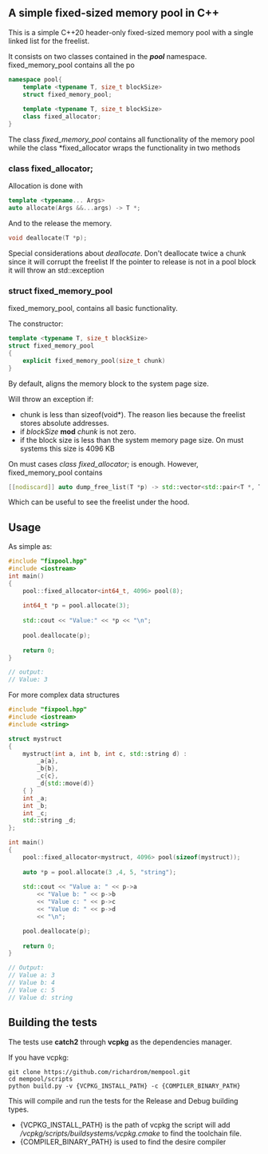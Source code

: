 ## A simple fixed-sized memory pool in C++

This is a simple C++20 header-only fixed-sized memory pool with a single linked list for the freelist.

It consists on two classes contained in the *__pool__* namespace.
fixed_memory_pool contains all the po

```c++
namespace pool{
    template <typename T, size_t blockSize>
    struct fixed_memory_pool;
            
    template <typename T, size_t blockSize>
    class fixed_allocator;
}
```

The class *fixed_memory_pool* contains all functionality of the memory pool while the class *fixed_allocator
wraps the functionality in two methods

### class fixed_allocator;

Allocation is done with

```c++
template <typename... Args>
auto allocate(Args &&...args) -> T *;
```

And to the release the memory.

```c++
void deallocate(T *p);
```

Special considerations about *deallocate*.
Don't deallocate twice a chunk since it will corrupt the freelist
If the pointer to release is not in a pool block it will throw an std::exception

### struct fixed_memory_pool

fixed_memory_pool, contains all basic functionality.

The constructor:

```c++
template <typename T, size_t blockSize>
struct fixed_memory_pool
{
    explicit fixed_memory_pool(size_t chunk)
}
```

By default, aligns the memory block to the system page size.

Will throw an exception if:

- chunk is less than sizeof(void*). The reason lies because the freelist stores absolute addresses.
- if *blockSize* **mod** *chunk* is not zero.
- if the block size is less than the system memory page size. On must systems this size is 4096 KB

On must cases *class fixed_allocator;* is enough. However, fixed_memory_pool contains

```c++
[[nodiscard]] auto dump_free_list(T *p) -> std::vector<std::pair<T *, T *>>;
```

Which can be useful to see the freelist under the hood.

## Usage

As simple as:

```c++
#include "fixpool.hpp"
#include <iostream>
int main()
{
    pool::fixed_allocator<int64_t, 4096> pool(8);
    
    int64_t *p = pool.allocate(3);
    
    std::cout << "Value:" << *p << "\n";
    
    pool.deallocate(p);
    
    return 0;
}

// output:
// Value: 3
```

For more complex data structures

```c++
#include "fixpool.hpp"
#include <iostream>
#include <string>

struct mystruct
{
    mystruct(int a, int b, int c, std::string d) :
        _a{a},
        _b{b},
        _c{c},
        _d{std::move(d)}
    { }
    int _a;
    int _b;
    int _c;
    std::string _d;
};

int main()
{
    pool::fixed_allocator<mystruct, 4096> pool(sizeof(mystruct));
    
    auto *p = pool.allocate(3 ,4, 5, "string");
    
    std::cout << "Value a: " << p->a
        << "Value b: " << p->b
        << "Value c: " << p->c
        << "Value d: " << p->d
        << "\n";

    pool.deallocate(p);
    
    return 0;
}

// Output:
// Value a: 3
// Value b: 4
// Value c: 5
// Value d: string
```

## Building the tests
The tests use **catch2** through **vcpkg** as the dependencies manager.

If you have vcpkg:
```shell
git clone https://github.com/richardrom/mempool.git
cd mempool/scripts
python build.py -v {VCPKG_INSTALL_PATH} -c {COMPILER_BINARY_PATH}
```
This will compile and run the tests for the Release and Debug building types.

- {VCPKG_INSTALL_PATH} is the path of vcpkg the script will add */vcpkg/scripts/buildsystems/vcpkg.cmake* to find the toolchain file.
- {COMPILER_BINARY_PATH} is used to find the desire compiler